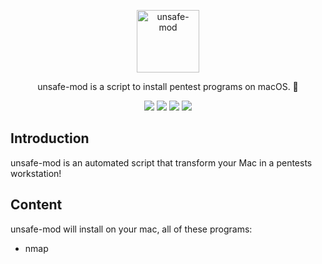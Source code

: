 <p align="center">
  <p align="center">
    <img src="https://user-images.githubusercontent.com/5221349/92327970-b8b95580-f05d-11ea-9aad-ffb9585fa03e.png" height="100" alt="unsafe-mod" />
  </p>
  <p align="center">
    unsafe-mod is a script to install pentest programs on macOS. 🍺
  </p>
  <p align="center">
    <a href="#"><img src="https://github.com/clintnetwork/unsafe-mod/workflows/build/badge.svg" /></a>
    <a href="#"><img src="https://img.shields.io/badge/🍺home-brew-dea584" /></a>
    <a href="https://github.com/clintnetwork/unsafe-mod/blob/master/LICENSE.md"><img src="https://img.shields.io/badge/license-MIT-lightgrey.svg" /></a>
    <a href="#"><img src="https://img.shields.io/badge/Discord-Server-7289DA" /></a>
  </p>
</p>

## Introduction

unsafe-mod is an automated script that transform your Mac in a pentests workstation!

## Content

unsafe-mod will install on your mac, all of these programs:

- nmap
